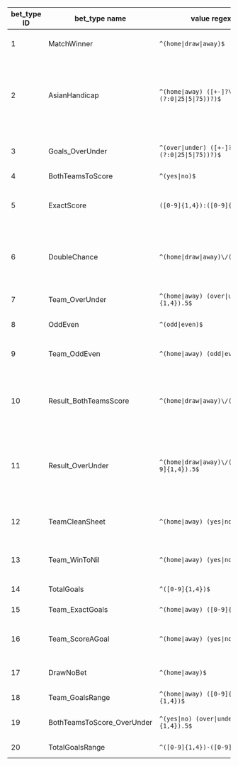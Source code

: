 |bet_type ID|bet_type name         |value regex pattern                            |value examples                                                              |bet_type description                                                                                                                                                                                                                                                 |
|-----------|----------------------|-----------------------------------------------|----------------------------------------------------------------------------|---------------------------------------------------------------------------------------------------------------------------------------------------------------------------------------------------------------------------------------------------------------------|
|1          |MatchWinner           |`^(home\|draw\|away)$`                           |'home', 'draw', 'away'                                                      |The result of the match                                                                                                                                                                                                                                              |
|2          |AsianHandicap         |`^(home\|away) ([+-]?\d+(?:\.(?:0\|25\|5\|75))?)$`   |'home -0.75', 'away -3.0', 'home 4.25', 'away 1.75'                         |Pays if your team wins with a handicap applied, also pays intermediate amount if the result is close for some handicap values. For an in depth demonstration of asian handicap payouts see https://bet-ibc.com/betting-tools/asian-handicap-and-overunder-calculator/|
|3          |Goals_OverUnder       |`^(over\|under) ([+-]?\d+(?:\.(?:0\|25\|5\|75))?)$`  |'over 0.75', 'under 3.0', 'over 4.25', 'under 1.75'                         | ^^                                                                                                                                                                                                                                                                  |
|4          |BothTeamsToScore      |`^(yes\|no)$`                                     |'yes', 'no'                                                                 |A bet on if both teams score                                                                                                                                                                                                                                         |
|5          |ExactScore            |`([0-9]{1,4}):([0-9]{1,4})`                    |'2:1', '1:1 2:2 1:2'                                                           |A bet on the final score of the game formatted as Home_Team_Score:Away_Team_Score. Multiple values can be added if any value will satisfy the bet.                                                                                                                                                                                    |
|6          |DoubleChance          |`^(home\|draw\|away)\/(home\|draw\|away)$`           |'home/draw', 'home/away', 'draw/home', 'draw/away', 'away/home', 'away/draw'|A bet that pays out if either result occurs                                                                                                                                                                                                                          |
|7          |Team_OverUnder        |`^(home\|away) (over\|under) ([0-9]{1,4}).5$`      |'home over 2.5', 'away under 0.5'                                           |A bet that the final score for a team will be over or under a number. The number must have a decimal of .5.                                                                                                                                                          |
|8          |OddEven               |`^(odd\|even)$`                                   |'odd', 'even'                                                               |A bet on if the sum of both teams scores will be even or odd.                                                                                                                                                                                                        |
|9          |Team_OddEven          |`^(home\|away) (odd\|even)$`                       |’home odd', 'home even', 'away odd', 'away even'                            |A bet on if a specified teams final score is odd or even.                                                                                                                                                                                                            |
|10         |Result_BothTeamsScore |`^(home\|draw\|away)\/(yes\|no)$`                   |'home/yes', 'draw/yes', 'away/yes', 'home/no', 'draw/no', 'away/no'         |A bet on the result of the game combined with a bet on if both teams will have scored points. Only pays if both bets would pay.                                                                                                                                      |
|11         |Result_OverUnder      |`^(home\|draw\|away)\/(over\|under) ([0-9]{1,4}).5$`|'home/over 2.5', 'draw/under 3.5', 'away/over 4.5', 'draw/under 0.5'        |A bet on the result of the game and a bet on the total number of goals scored. Only pays if both bets would pay.                                                                                                                                                     |
|12         |TeamCleanSheet        |`^(home\|away) (yes\|no)$`                         |’home yes', ‘away yes’, ‘home no’, 'away no'                                |A bet that your selected team will not allow it’s opposition to score a point.                                                                                                                                                                                       |
|13         |Team_WinToNil         |`^(home\|away) (yes\|no)$`                         |’home yes', ‘away yes’, ‘home no’, 'away no'                                |A bet that your selected team will not allow it’s opposition to score a point and that your selected team will score a point thus winning.                                                                                                                           |
|14         |TotalGoals            |`^([0-9]{1,4})$`                                 |'2', '3', '4', ‘400’                                                        |A bet on the total number of points scored at the end of the game.                                                                                                                                                                                                   |
|15         |Team_ExactGoals       |`^(home\|away) ([0-9]{1,4})$`                     |'home 2', 'away 3'                                                          |A bet on the points scored by your selected team.                                                                                                                                                                                                                    |
|16         |Team_ScoreAGoal       |`^(home\|away) (yes\|no)$`                         |’home yes', ‘away yes’, ‘home no’, 'away no'                                |A bet that your selected team will or will not score a goal.                                                                                                                                                                                                         |
|17         |DrawNoBet             |`^(home\|away)$`                                   |'home', 'away'                                                              |A bet that your selected team will win the game. If the game ends in a draw the bet is void and stake is returned.                                                                                                                                                                          |
|18         |Team_GoalsRange       |`^(home\|away) ([0-9]{1,4})-([0-9]{1,4})$`          |'home 2-3', 'away 3-4'                                                     |A bet on the number of goals scored by your selected team.                                                                                                                                                                                                           |
|19         |BothTeamsToScore_OverUnder |`^(yes\|no) (over\|under) ([0-9]{1,4}).5$`       |'yes over 2.5', 'no under 3.5'                                             |A bet on if both teams will score points and a bet on the total number of points scored.                                                                                                                                                                              |
|20         |TotalGoalsRange       |`^([0-9]{1,4})-([0-9]{1,4})$`       |'2-3', '3-4'                                                     |A bet on the total number of goals scored in the game.                                                                                                                                                                                                           |